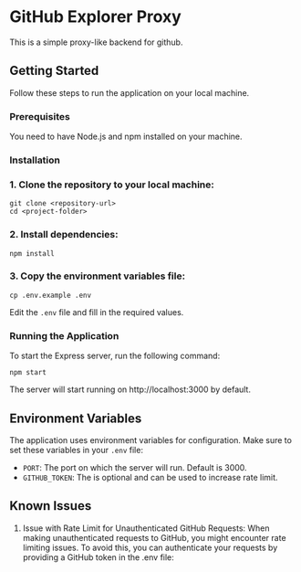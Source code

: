 # GitHub Explorer Proxy

This is a simple proxy-like backend for github.

## Getting Started

Follow these steps to run the application on your local machine.

### Prerequisites

You need to have Node.js and npm installed on your machine.

### Installation

### 1. Clone the repository to your local machine:

```
git clone <repository-url>
cd <project-folder>
```

### 2. Install dependencies:

```
npm install
```

### 3. Copy the environment variables file:

```
cp .env.example .env
```

Edit the `.env` file and fill in the required values.

### Running the Application

To start the Express server, run the following command:

```
npm start
```

The server will start running on http://localhost:3000 by default.

## Environment Variables

The application uses environment variables for configuration. Make sure to set these variables in your `.env` file:

-   `PORT`: The port on which the server will run. Default is 3000.
-   `GITHUB_TOKEN`: The is optional and can be used to increase rate limit.

## Known Issues

1. Issue with Rate Limit for Unauthenticated GitHub Requests:
   When making unauthenticated requests to GitHub, you might encounter rate limiting issues. To avoid this, you can authenticate your requests by providing a GitHub token in the .env file:
